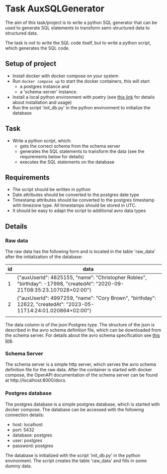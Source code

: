 # Task AuxSQLGenerator

The aim of this task/project is to write a python SQL generator that can be used to generate SQL statements to transform
semi-structured data to structured data.

The task is not to write the SQL code itself, but to write a python script, which generates the SQL code.


## Setup of project

- Install docker with docker compose on your system
- Run `docker compose up` to start the docker containers, this will start
  - a postgres instance and
  - a 'schema-server' instance.
- Install a local python environment with poetry (see [this link](https://python-poetry.org/docs/) for details about installation and usage)
- Run the script 'init_db.py' in the python environment to initialize the database


## Task

- Write a python script, which:
  - gets the correct schema from the schema server
  - generates the SQL statements to transform the data (see the requirements below for details)
  - executes the SQL statements on the database


## Requirements

- The script should be written in python
- Date attributes should be converted to the postgres date type
- Timestamp attributes should be converted to the postgres timestamp with timezone type. All timestamps should be stored
  in UTC.
- It should be easy to adapt the script to additional avro data types


## Details

### Raw data

The raw data has the following form and is located in the table 'raw_data' after the initialization of the database:

| id | data                                                                                                                      |
|----|---------------------------------------------------------------------------------------------------------------------------|
| 1  | {"auxUserId": 4825155, "name": "Christopher Robles", "birthday": -17998, "createdAt": "2020-09-21T08:35:23.107028+02:00"} |
| 2  | {"auxUserId": 4997259, "name": "Cory Brown", "birthday": 12622, "createdAt": "2023-05-11T14:24:01.020864+02:00"}          |
|    |                                                                                                                           |

The data column is of the json Postgres type. The structure of the json is described in the avro schema definition file,
which can be downloaded from the schema server. For details about the avro schema specification see
[this link](https://avro.apache.org/docs/1.11.1/specification/).

### Schema Server

The schema server is a simple http server, which serves the avro schema definition file for the raw data. After
the container is started with docker compose, the OpenAPI documentation of the schema server can be found at
http://localhost:8000/docs.


### Postgres database

The postgres database is a simple postgres database, which is started with docker compose.
The database can be accessed with the following connection details:
- host: localhost
- port: 5432
- database: postgres
- user: postgres
- password: postgres

The database is initialized with the script 'init_db.py' in the python environment. The script creates the table
'raw_data' and fills in some dummy data.